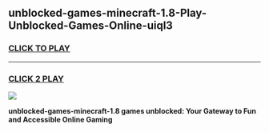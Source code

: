 
## unblocked-games-minecraft-1.8-Play-Unblocked-Games-Online-uiql3
<h3>
<a href="https://premium76.site?title=unblocked-games-minecraft-1.8&ref=25A">CLICK TO PLAY</a></h3>
<hr>

<h3>
<a href="https://premium76.site?title=unblocked-games-minecraft-1.8&ref=25A">CLICK 2 PLAY</a>
  
</h3>

<a href="https://premium76.site?title=unblocked-games-minecraft-1.8&ref=25A"><img src="https://clearcache.store/games.png"></a>


**unblocked-games-minecraft-1.8 games unblocked: Your Gateway to Fun and Accessible Online Gaming**

